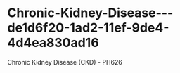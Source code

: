 # Chronic-Kidney-Disease---de1d6f20-1ad2-11ef-9de4-4d4ea830ad16
Chronic Kidney Disease (CKD) - PH626
